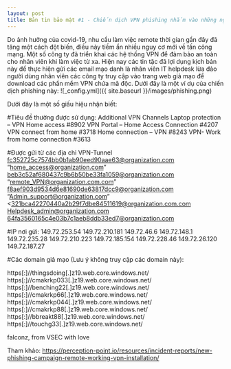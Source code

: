 ```yaml
---
layout: post
title: Bản tin bảo mật #1 - Chiến dịch VPN phishing nhắm vào những người 'làm việc remote'
---
```


Do ảnh hưởng của covid-19, nhu cầu làm việc remote thời gian gần đây đã tăng một cách đột biến, điều này tiềm ẩn nhiều nguy cơ mới về tấn công mạng. Một số công ty đã triển khai các hệ thống VPN để đảm bảo an toàn cho nhân viên khi làm việc từ xa. Hiện nay các tin tặc đã lợi dụng kịch bản này để thực hiện gửi các email mạo danh là nhân viên IT helpdesk lừa đảo người dùng nhân viên các công ty truy cập vào trang web giả mạo để download các phần mềm VPN chứa mã độc. Dưới đây là một ví dụ của chiến dịch phishing này:
![_config.yml]({{ site.baseurl }}/images/phishing.png)

Dưới đây là một số giấu hiệu nhận biết:

#Tiêu đề thường được sử dụng:
Additional VPN Channels
Laptop protection – VPN Home access #8902
VPN Portal – Home Access Connection #4207
VPN connect from home #3718
Home connection – VPN #8243
VPN- Work from home connection #3613

#Được gửi từ các địa chỉ
VPN-Tunnel <fc352725c7574bb0b1ab90eed90aae63@organization.com>
“home_access@organization.com” <beb3c52af680437c9b6b50be33fa1059@organization.com>
“remote_VPN@organization.com.com” <f8aef903d9534d6e81690de63817dcc9@organization.com>
“Admin_support@organization.com” <321bca42270440a2b29f7dbe84511619@organization.com.com
Helpdesk_admin@organization.com
64fa3560165c4e03b7c1aeb8ddb33ed7@organization.com

#IP nơi gửi:
149.72.253.54
149.72.210.181
149.72.46.6
149.72.148.1
149.72.235.28
149.72.210.223
149.72.185.154
149.72.228.46
149.72.26.120
149.72.187.27

#Các domain giả mạo (Lưu ý không truy cập các domain này):

https[:]//thingsdoing[.]z19.web.core.windows.net/
https[:]//cmakrkp033[.]z19.web.core.windows.net/
https[:]//benching22[.]z19.web.core.windows.net/
https[:]//cmakrkp66[.]z19.web.core.windows.net/
https[:]//cmakrkp044[.]z19.web.core.windows.net/
https[:]//cmakrkp88[.]z19.web.core.windows.net/
https[:]//bbreakt88[.]z19.web.core.windows.net/
https[:]//touchg33[.]z19.web.core.windows.net/

falconz, from VSEC with love

Tham khảo: https://perception-point.io/resources/incident-reports/new-phishing-campaign-remote-working-vpn-installation/
